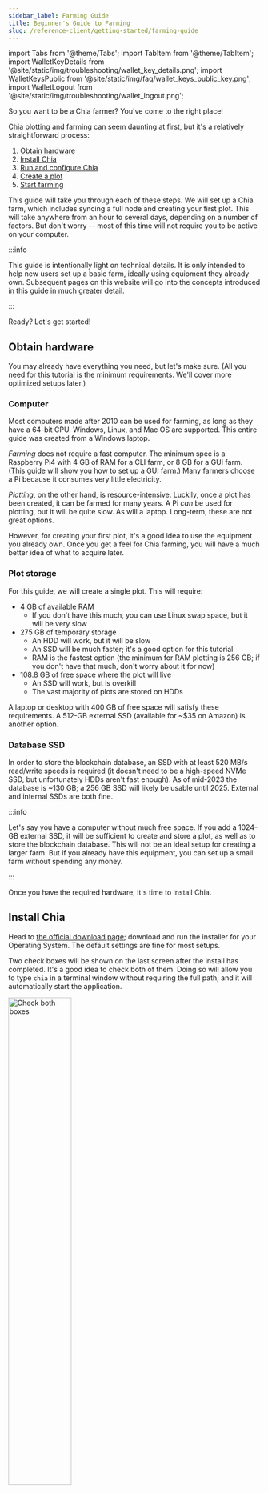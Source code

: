 ```yaml
---
sidebar_label: Farming Guide
title: Beginner's Guide to Farming
slug: /reference-client/getting-started/farming-guide
---
```


import Tabs from '@theme/Tabs';
import TabItem from '@theme/TabItem';
import WalletKeyDetails from '@site/static/img/troubleshooting/wallet_key_details.png';
import WalletKeysPublic from '@site/static/img/faq/wallet_keys_public_key.png';
import WalletLogout from '@site/static/img/troubleshooting/wallet_logout.png';

So you want to be a Chia farmer? You've come to the right place!

Chia plotting and farming can seem daunting at first, but it's a relatively straightforward process:

1. [Obtain hardware](#obtain-hardware)
2. [Install Chia](#install-chia)
3. [Run and configure Chia](#run-and-configure-chia)
4. [Create a plot](#create-a-plot)
5. [Start farming](#start-farming)

This guide will take you through each of these steps. We will set up a Chia farm, which includes syncing a full node and creating your first plot. This will take anywhere from an hour to several days, depending on a number of factors. But don't worry -- most of this time will not require you to be active on your computer.

:::info

This guide is intentionally light on technical details. It is only intended to help new users set up a basic farm, ideally using equipment they already own. Subsequent pages on this website will go into the concepts introduced in this guide in much greater detail.

:::

Ready? Let's get started!

## Obtain hardware

You may already have everything you need, but let's make sure. (All you need for this tutorial is the minimum requirements. We'll cover more optimized setups later.)

### Computer

Most computers made after 2010 can be used for farming, as long as they have a 64-bit CPU. Windows, Linux, and Mac OS are supported. This entire guide was created from a Windows laptop.

_Farming_ does not require a fast computer. The minimum spec is a Raspberry Pi4 with 4 GB of RAM for a CLI farm, or 8 GB for a GUI farm. (This guide will show you how to set up a GUI farm.) Many farmers choose a Pi because it consumes very little electricity.

_Plotting_, on the other hand, is resource-intensive. Luckily, once a plot has been created, it can be farmed for many years. A Pi _can_ be used for plotting, but it will be quite slow. As will a laptop. Long-term, these are not great options.

However, for creating your first plot, it's a good idea to use the equipment you already own. Once you get a feel for Chia farming, you will have a much better idea of what to acquire later.

### Plot storage

For this guide, we will create a single plot. This will require:

- 4 GB of available RAM
  - If you don't have this much, you can use Linux swap space, but it will be very slow
- 275 GB of temporary storage
  - An HDD will work, but it will be slow
  - An SSD will be much faster; it's a good option for this tutorial
  - RAM is the fastest option (the minimum for RAM plotting is 256 GB; if you don't have that much, don't worry about it for now)
- 108.8 GB of free space where the plot will live
  - An SSD will work, but is overkill
  - The vast majority of plots are stored on HDDs

A laptop or desktop with 400 GB of free space will satisfy these requirements. A 512-GB external SSD (available for ~$35 on Amazon) is another option.

### Database SSD

In order to store the blockchain database, an SSD with at least 520 MB/s read/write speeds is required (it doesn't need to be a high-speed NVMe SSD, but unfortunately HDDs aren't fast enough). As of mid-2023 the database is ~130 GB; a 256 GB SSD will likely be usable until 2025. External and internal SSDs are both fine.

:::info

Let's say you have a computer without much free space. If you add a 1024-GB external SSD, it will be sufficient to create and store a plot, as well as to store the blockchain database. This will not be an ideal setup for
creating a larger farm. But if you already have this equipment, you can set up a small farm without spending any money.

:::

Once you have the required hardware, it's time to install Chia.

## Install Chia

Head to [the official download page](https://www.chia.net/downloads/); download and run the installer for your Operating System. The default settings are fine for most setups.

Two check boxes will be shown on the last screen after the install has completed. It's a good idea to check both of them. Doing so will allow you to type `chia` in a terminal window without requiring the full path, and it will automatically start the application.

<div style={{ textAlign: 'left' }}>
  <img src="/img/first_plot/01.png" alt="Check both boxes" width="50%"/>
</div><br />

## Run and configure Chia

The first time Chia starts, you will be given the option to run in either Wallet Mode or Farming Mode. You will be setting up a Chia farm, so click `CHOOSE FARMING MODE`:

<div style={{ textAlign: 'left' }}>
  <img src="/img/first_plot/02.png" alt="Choose farming mode" />
</div><br />

### Create a wallet

Assuming you don't have a wallet yet, click `CREATE A NEW WALLET KEY` (If you already have a wallet, you can import it by clicking the green `ADD WALLET` button):

<div style={{ textAlign: 'left' }}>
  <img src="/img/first_plot/03.png" alt="Create a new wallet key" />
</div><br />

You will be presented with a list of twenty-four words. This is your wallet's recovery phrase. These words are all that are needed to recover your wallet on a new computer. Write them down and store them in a safe place. The order of the words is important. This is your wallet's recovery phrase. These words are all that are needed to recover your wallet on a new computer. Write them down and store them in a safe place. The order of the words is also important.

You can also choose a custom name for your wallet. Click <code>NEXT</code> when you are finished. Click `NEXT` when you are finished.

:::warning

If someone obtains a copy of these words, they can steal your entire wallet, including all of its funds. Be sure to store your recovery phrase in a safe place. Be sure to store your recovery phrase in a safe place.

:::

<div style={{ textAlign: 'left' }}>
  <img src="/img/first_plot/04.png" alt="Wallet seed phrase" />
</div><br />

You will be taken to your wallet, which will show a zero-XCH balance. There will be two round icons in the upper-right corner, one for the full node and one for the wallet:

- Full node -- this icon will appear red until you connect to at least one peer. At this point it will turn yellow, which indicates that your full node is syncing.
- Wallet -- this icon will appear yellow at first. Your wallet will attempt to connect to three peers for syncing. It should be synced within a few seconds, at which point the icon will turn green.

<div style={{ textAlign: 'left' }}>
  <img src="/img/first_plot/05.png" alt="Zero wallet balance" />
</div><br />

### Fund your wallet

If you think you will ever want to join a pool (recommended for small and medium farms), you will need at least one mojo (one trillionth of an XCH). To help with this, we have set up an online faucet at [faucet.chia.net](https://faucet.chia.net/).

To use the faucet you will need to identify your **Master Public Key** (also referred to as the **Public Key**).
You can use either the GUI or CLI to identify the Master Public Key by following these steps:

#### GUI

:::warning
Never share your private / secret keys or mnemonics with anyone. These give access to spend funds from your wallet.
:::

1. In the top right corner select logout:

<div style={{ textAlign: 'center' }}>
  <img src={WalletLogout} alt='Logout of the Chia wallet' />
</div><br />

2. Using the desired keys menu, select details:

<div style={{ textAlign: 'center' }}>
  <img src={WalletKeyDetails} alt='Select Details for a Chia keyset' />
</div><br />

3. View and copy the **Public Key** to the field on the Faucet page:

<div style={{ textAlign: 'center' }}>
  <img src={WalletKeysPublic} alt='Chia keys detail screen, Public Key highlighted' />
</div><br />

#### CLI

:::warning
**NEVER** share your private / secret keys or mnemonics with anyone. These give access to spend funds from your wallet.
:::

In order to view your keys from the cli, run `chia keys show`, optionally including the `-f <fingerprint>` flag to show only the info for the key you just generated:

1. From terminal (mac/linux) or powershell (windows) run `chia keys show`:

```bash
chia keys show
```

2. View and copy the **Master Public Key** to the field on the faucet page:

```bash
Showing all public keys derived from your master seed and private key:

Label: Demo Wallet
Fingerprint: 2281896037
Master public key (m): 96ce91d974daa0990e6681ac2de3e3f49142f6b655a081817832265c143e658a6e60a5dec856f292f45fe2d04c7856f6**
Farmer public key (m/12381/8444/0/0): a9e366b26f155491af9a903c0ed9717bfd09a71cbe283eeda825128fd7c6b9ac60e1608f9f008adcfbf66e233d5b4ce8
Pool public key (m/12381/8444/1/0): 9566fa434f342dd5f9380a6bfc59dd7d1abd22869a425a8ca09cf27200eaa6aad5bc8fc00db90af832eb8028b0c6e3f0
First wallet address: xch1kr3zf7dqw5q953ex6zt33lndj90q0zlh68404tsntnljthnwqs2qvjmwrg
```

:::note
For more security best practices please review the [Securing Your Chia – How to Be a Hard Target](https://www.chia.net/2021/05/28/securing-your-chia-how-to-be-a-hard-target/) blog article.
:::

:::info

You can continue with this guide while waiting for your 100 mojos to arrive.

:::

### Sync your node

Click the `Full Node` icon on the left side of your wallet:

<div style={{ textAlign: 'left' }}>
  <img src="/img/first_plot/09.png" alt="Syncing from genesis" />
</div><br />

This screen shows your node's syncing status. In order to farm Chia, your node needs to be fully synced. You have two options to achieve this:

1. Sync from genesis -- the above image shows this happening. Your node will connect with up to 80 peers and download information for each block. This is the most secure way to sync a node, and the only way to be sure that the information is accurate. However, it will take at least a few days, and possibly a week or more to sync from genesis, depending on your node's speed, your internet connection, and the quality of the peers to which you connect.
2. Download a checkpoint database -- this option will allow you to sync much faster, but you have to trust that the information is accurate. For most users, this will be a worthwhile tradeoff.
  - Head to our official [checkpoint download page](https://www.chia.net/downloads/#database-checkpoint) and click the `Torrent` link for the mainnet Database.
  - When your download has completed, use [BitTorrent](https://www.bittorrent.com/) to open it; be sure to verify it with the checksum listed on the download page.
  - Move the database to the appropriate destination (see below).

:::warning

**Never** download a database from a third party. A database or torrent file with a checksum that does not match the checksum from the official download page is likely malware. Installing malware will result in all of your XCH being stolen, or worse.

:::

:::info

By default, the database will be stored in `~/.chia/mainnet/db`. If you don't want to store it there (for example, if your computer lacks sufficient free space), you will need to change your configuration:

- Edit `~/.chia/mainnet/config/config.yaml` -- this is this primary configuration file for all Chia settings.
- Search for `database_path` in the `full_node:` section.
  - The default value is `db/blockchain_v2_CHALLENGE.sqlite`.
  - Change the path to the location of your database. For example, to store the database on an external SSD, you might change this to `/media/externalSSD/db/blockchain_v2_CHALLENGE.sqlite`. You do not need to change the name of the .sqlite file.

If you change this setting, you will need to restart Chia for the change to be applied.

:::

Even if you choose to download the checkpoint database, it will take some time for your node to sync. This is because the checkpoint database is only updated once every three months. You will therefore need to sync from the time the checkpoint was taken until the head of the chain.

Regardless of which method you choose for syncing, you can continue with this guide while waiting.

### Join a pool

Over the long term, your reward for farming will be directly proportional to the total space on the network (AKA netspace). For example, if your farm controls 1% of the netspace, it will win 1% of the rewards, on average.

Over the short-to-medium term, luck can play a large factor in your winnings. Small farms _could_ get lucky and win an outsized number of rewards very quickly, but they are equally likely to be unlucky.

For this tutorial, we are creating a single plot, the smallest farm possible. As of this writing, a single-plot farm will only collect a reward once every 161 years!

So why even bother trying?

That's where pooling becomes valuable. Pools, well, _pool_ their farming resources. When one member of a pool wins a reward, it is split among all participants according to the amount of space they contributed. The effect is a smoothing out of one's rewards over time, resulting in a consistent payout. Most users with small farms (and even some with large farms) join a pool.

Click the `Pooling` icon on the left side of your wallet, and click `JOIN A POOL`:

<div style={{ textAlign: 'left' }}>
  <img src="/img/first_plot/10.png" alt="Join a pool" />
</div><br />

Before you can join a pool, you will need to create a plot NFT. This will allow you to easily change pools later.

Select `Connect to pool`. You will need to enter a valid pool URL. We will use OpenChia for this example, but there are many great pools to choose from. For a list of reputable pools, see [Chialinks.com](https://chialinks.com/pools/). (Chia Network Inc. does not run a pool, and is not affiliated with OpenChia or Chialinks).

:::info

If you don't want to join a pool, select `Self pool`. This will assign you to a pool with only one participant: you. Later, you can join a pool with the same plot NFT if desired.

:::

Creating a plot NFT requires an on-chain transaction that will cost one mojo. You are also recommended to enter a blockchain fee. Depending on how busy the network is, a one-mojo fee is typically enough to complete your transaction within a few minutes. You are also recommended to enter a blockchain fee. If you used the faucet, you will now have 100 mojos. Depending on how busy the network is, a one-mojo fee is typically enough to complete your transaction within a few minutes.

<div style={{ textAlign: 'left' }}>
  <img src="/img/first_plot/11.png" alt="Create a plot NFT" />
</div><br />

:::info

If you have not received your faucet payment, unfortunately you will not be able to create a plot NFT. This is a really important step. If you skip it, you will only ever be able to solo farm with the plots you create. You are therefore not recommended to skip this step.

If your faucet payout has not arrived after more than 10 minutes, someone on [Discord](https://discord.gg/chia) might be willing to send you some mojos if you ask nicely.

:::

If you entered a valid pool URL, the details will pop up. For example, this pool has a fee of 1%. If everything looks acceptable, click <code>CREATE</code>: For example, this pool has a fee of 1%. If everything looks acceptable, click `CREATE`:

<div style={{ textAlign: 'left' }}>
  <img src="/img/first_plot/12.png" alt="Pool details" />
</div><br />

Your transaction will be pushed to the blockchain. While it is pending, a new screen will appear: While it is pending, a new screen will appear:

<div style={{ textAlign: 'left' }}>
  <img src="/img/first_plot/13.png" alt="Plot NFT pending" />
</div><br />

After the transaction has been finalized (typically 1-3 minutes), the details of your plot NFT will appear:

<div style={{ textAlign: 'left' }}>
  <img src="/img/first_plot/14.png" alt="Plot NFT details" />
</div><br />

A two-word name will automatically be assigned to your plot NFT, in this case "Harlequin Koala". In order to determine how much space you are contributing, your pool will periodically send you challenges. If you want to change pools later, simply return to this screen and click `CHANGE POOL`.

:::note

Pools typically require you to wait for 30 minutes before leaving. This is to prevent you from leaving the pool when you are about to farm a block, thus keeping the reward for yourself.

:::

:::info

Chia's pooling protocol has several significant advantages over pools on other blockchains. Read more about these advantages, as well as the technical details of how the protocol works, in our [pooling section](/chia-blockchain/introduction#矿池pooling).

:::

## Create a plot

Plots are large files that consist almost entirely of cryptographic data to be used in Chia farming. The plot creation process does not require a full node or wallet to be synced. In fact, it doesn't even require an internet connection.

For this tutorial, we will create a plot from inside the same application that runs the node and wallet. For the creation of subsequent plots, you may want to offload this work to a computer that has been optimized for plotting.

From the Chia application, click the `Farm` icon and click `ADD A PLOT`:

<div style={{ textAlign: 'left' }}>
  <img src="/img/first_plot/15.png" alt="Add a plot" />
</div><br />

If you previously created a plot NFT, it will show up now. The plots you create will be associated with this NFT. It is important that you associate all of your plots to the same NFT in order to farm to a pool, as well as to be able to change pools easily if desired. As long as your plot NFT shows up here, there is no need to change it:

<div style={{ textAlign: 'left' }}>
  <img src="/img/first_plot/16.png" alt="Plot NFT" />
</div><br />

Next, you will need to choose a plotter. When creating a single plot, `Chia Proof of Space` and `madMAx` both will work on almost all hardware. The plot from this example was created with `madMAx` because it requires the smallest amount of temporary disk space.

:::info

When building a larger farm, the plotter you choose will depend greatly on your available hardware. It may help to experiment with multiple plotters to get a feel for which ones work best for your setup. For details on each of the available plotters, see our [Plotting Software](/reference-client/plotting/plotting-software) section.

:::

<div style={{ textAlign: 'left' }}>
  <img src="/img/first_plot/18.png" alt="Choose plotter" />
</div><br />

For the `Keys` section, you typically won't need to change anything.

<div style={{ textAlign: 'left' }}>
  <img src="/img/first_plot/19.png" alt="Keys" />
</div><br />

Next, you will need to choose a `k` value, and possibly a compression level.

`k` is a constant that dictates the size of the plot. The minimum `k` for Chia's mainnet is 32. This is also the most common size used, by far. With each increment in this value, all of a plot's associated parameters are doubled. For example, a k33 plot is twice as large as a k32 plot, and it requires twice the memory, temporary storage, and time to be created.

For this tutorial, we'll choose k32. Note that some plotters are only capable of creating k32 plots, so you might not see any other options.

:::info

Due to advancements in technology, the minimum `k` value will likely need to be increased at some point. This would require you to replot all k32 plots. However, there are currently no plans to increase the minimum `k`, and we will do our best to give you at least a one-year notice if any such plans are made.

:::

Certain plotters are also capable of creating compressed plots, which are discussed in great detail in the [Plotting Basics](/reference-client/plotting/plotting-basics) section. If the `Compression Level` dropdown appears, fee free to select `3`. This is a modest level of compression that even low-power systems can harvest. Most farmers will want to create compressed plots, but for now we just want to get a feel for creating a single plot. A C0 (uncompressed) plot is fine for accomplishing this goal.

<div style={{ textAlign: 'left' }}>
  <img src="/img/first_plot/20.png" alt="Choose K value" />
</div><br />

Next, you need to select the temporary and final directories for your plot. The medium for temporary storage will greatly affect the speed at which your plot is created:

- **RAM** -- For plots created entirely in RAM, there is no temporary storage. RAM plotters can typically create k32 plots in a few minutes, but they also require a significant amount of memory (256 GB - 416 GB, depending on the plotter).
- **SSD** -- Most farmers choose to use an enterprise NVMe SSD for the temporary storage. These SSDs can handle large amounts of reads and writes in their lifetimes.
- **HDD** -- If you don't mind plotting slowly, you can choose a directory located on an HDD.

The final directory is where the plot will be copied after it has been created. The final directory is where the plot will be copied after it has been created. Most farmers will choose to use an HDD as the final directory. However, for this tutorial an NVMe SSD was used for both the temporary and final directories.

:::warning

SSDs are rated for a certain number of writes. Creating a plot is write-intensive. If you plan to create thousands of plots, avoid doing so on a consumer SSD or you will risk wearing it out.

:::

You will also need to choose how many plots to create. Certain plotters can be optimized by creating multiple plots in parallel. However, we will only create a single plot for this tutorial:

<div style={{ textAlign: 'left' }}>
  <img src="/img/first_plot/21.png" alt="Temporary and final directories" />
</div><br />

After you have gone through all of these settings, click `CREATE`. You will be taken to a progress panel:

<div style={{ textAlign: 'left' }}>
  <img src="/img/first_plot/22.png" alt="Plot creation progress" />
</div><br />

The amount of time required to create this plot is highly dependent on your hardware. The world record time to create a k32 plot is around 30 seconds. The plot for this tutorial was created on a laptop in around 3 hours.

:::info

Some of the available plotters can create k25 plots. These plots are significantly smaller than k32, so they can be created quickly. However, they are for testing purposes only. Any proof of space taken from a plot smaller than k32 on mainnet will be rejected.

:::

While waiting for your plot to be created, feel free to browse through the Chia application. However, if you shut down the application, the plotting process will be stopped and all progress will be lost. There is no "pause" button for plotting.

## Start farming

Before you can begin farming, you need to be running a synced full node. Earlier in this tutorial, you either chose to sync from genesis, or to sync from a checkpoint database. In both cases, the `Full Node` screen will eventually show a status of `Synced`:

<div style={{ textAlign: 'left' }}>
  <img src="/img/first_plot/23.png" alt="Synced node" />
</div><br />

Your node is now synced. If your plot has finished being created, you are also farming. To verify this, click the `Farm` icon:

<div style={{ textAlign: 'left' }}>
  <img src="/img/first_plot/24.png" alt="Farm health" />
</div><br />

You will be shown a number of details about your farm. As long as the `Farm Health` section has all green icons, everything is working as expected.

**Congratulations! You have become a Chia farmer.**

There is still a lot to learn, but you already have the basic knowledge needed to grow your farm.

## Next steps

Once you have a small farm up and running, you can decide whether to expand, and how to do so. The following pages will show you:

- [Basic details of Chia plots](/reference-client/plotting/plotting-basics), including "compressed" versus "uncompressed" plots
- [How to select the optimal computer for plotting](/reference-client/plotting/plotting-hardware)
- [List of Chia plotting software](/reference-client/plotting/plotting-software)
- [How to choose a plot compression level](/reference-client/plotting/plotting-compression)
- [How to create Chia plots](/reference-client/plotting/plotting-how-to)
- [Notes about SSD encurance](/reference-client/plotting/ssd-endurance)
- [How to move plots](/reference-client/plotting/moving-plots) to their final destinations

## 如何获得帮助

- Get help on CNI's official [Discord](https://discord.gg/chia), in the `#farming-and-plotting` and `#support` channels.
- Get more questions answered in the [plotting FAQ](/reference-client/troubleshooting/plotting-faq).
